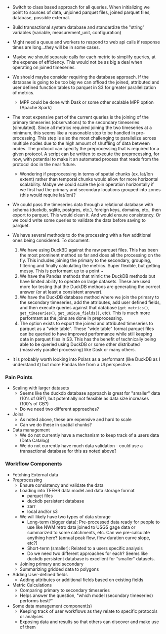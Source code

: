 - Switch to class based approach for all queries.  When initializing we point to sources of data, unjoined parquet files, joined parquet files, database, possible external.

- Build transactional system database and standardize the "string" variables (variable, measurement_unit, configuration)

- Might need a queue and workers to respond to web api calls if response times are long...they will be in some cases.

- Maybe we should separate calls for each metric to simplify queries, at the expense of efficiency.  This would not be as big a deal when operating on joined timeseries.

- We should maybe consider requiring the database approach.  If the databsae is going to be too big we can offload the joined, attributed and user defined function tables to parquet in S3 for greater parallelization of metrics.
    - MPP could be done with Dask or some other scalable MPP option (Apache Spark)

- The most expensive part of the current queries is the joining of the primary timeseries (observations) to the secondary timeseries (simulated).  Since all metrics required joining the two timeseries at a minimum, this seems like a reasonable step to be handled in pre-processing.  This step is also the most challenging to parallelize across multiple nodes due to the high amount of shuffling of data between nodes.  The protocol can specify the preprocessing that is required for a given protocol.  A script can be written to execute the preprocessing, for now, with potential to make it an automated process that reads from the protocol doc in the near future.
  - Wondering if preprocessing in terms of spatial chunks (ex. lat/lon extent) rather than temporal chunks would allow for more horizontal scalability.  Mabye we could scale the join operation horizontally if we first had the primary and secondary locations grouped into zones (this would require lat/lon)?

- We could pass the timeseries data through a relational database with schema (duckdb, sqlite, postgres, etc.), foreign keys, domains, etc., then export to parquet.  This would clean it.  And would ensure consistency.  Or we could write some queries to validate the data before saving to parquet.

- We have several methods to do the processing with a few additional ones being considered.  To document:
    1) We have using DuckBD against the raw parquet files.  This has been the most prominent method so far and does all the processing on the fly.  This includes joining the primary to the secondary, grouping, filtering and finally calculating the metrics.  Super flexible, but getting messy.  This is performant up to a point ~
    2) We have the Pandas methods that mimic the DuckDB methods but have limited ability to operate on large datasets.  These are used more for testing that the DuckDB methods are generating the correct answer (or at least a consistent answer).
    3) We have the DuckDB database method where we join the primary to the secondary timeseries, add the attributes, add user defined fields, and then execute queries against that database (`get_metrics()`, `get_timeseries()`, `get_unique_fields()`, etc).  This is much more performant as the joins are done in preprocessing.
    4) The option exists to export the joined and attributed timeseries to parquet as a "wide table".  These "wide table" format parquet files can be queried to have improved performance while still keeping data in parquet files in S3.  This has the benefit of technically being able to be queried using DuckDB or some other distributed (massively parallel processing) like Dask or many others.

- It is probably worth looking into Polars as a performant (like DuckDB as I understand it) but more Pandas like from a UI perspective.

### Pain Points
- Scaling with larger datasets
  - Seems like the duckdb database approach is great for "smaller" data (10's of GB?), but potentially not feasible as data size increases (100's of GB?)
  - Do we need two different approaches?
- Joins
  - As noted above, these are expensive and hard to scale
  - Can we do these in spatial chunks?
- Data management
  - We do not currently have a mechanism to keep track of a users data (Data Catalog)
  - We do not currently have much data validation - could use a transactional database for this as noted above?

### Workflow Components

- Fetching External data
- Preprocessing
  - Ensure consistency and validate the data
  - Loading into TEEHR data model and data storage format
    - parquet files
    - duckdb persistent database
    - zarr
    - local and/or s3
  - We will likely have two types of data storage
    - Long-term (bigger data): Pre-processed data ready for people to use like NWM retro data joined to USGS gage data or summarized to some catchments, etc. Can we pre-calculate anything here? (annual peak flow, flow duration curve slope, etc?)
    - Short-term (smaller): Related to a users specific analysis
    - Do we need two different approaches for each?  Seems like duckdb persistent database is excellent for "smaller" datasets.
  - Joining primary and secondary
  - Summarizing gridded data to polygons
- Adding User-defined fields
  - Adding attributes or additional fields based on existing fields
- Metric Calculations
  - Comparing primary to secondary timeseries
  - Helps answer the question, "which model (secondary timeseries) performs best?"
- Some data management component(s)
  - Keeping track of user workflows as they relate to specific protocols or analyses
  - Exposing data and results so that others can discover and make use of them
